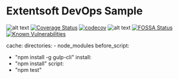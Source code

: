 # Extentsoft DevOps Sample

![alt text](https://travis-ci.org/extentsoft/devops-node.svg?branch=master)
[![Coverage Status](https://coveralls.io/repos/github/extentsoft/devops-node/badge.svg?branch=master)](https://coveralls.io/github/extentsoft/devops-node?branch=master)
[![codecov](https://codecov.io/gh/extentsoft/devops-node/branch/master/graph/badge.svg)](https://codecov.io/gh/extentsoft/devops-node)
![alt text](https://david-dm.org/extentsoft/devops-node.svg)
[![FOSSA Status](https://app.fossa.io/api/projects/git%2Bgithub.com%2Fextentsoft%2Fdevops-node.svg?type=shield)](https://app.fossa.io/projects/git%2Bgithub.com%2Fextentsoft%2Fdevops-node?ref=badge_shield)
[![Known Vulnerabilities](https://snyk.io/test/github/extentsoft/devops-node/badge.svg)](https://snyk.io/test/github/extentsoft/{repo})




cache:
  directories:
      - node_modules
before_script:
  - "npm install -g gulp-cli"
install:
  - "npm install"
script:
  - "npm test"

